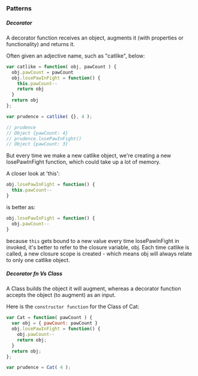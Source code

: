 ### Patterns

##### Decorator

A decorator function receives an object, augments it (with properties or functionality) and returns it.

Often given an adjective name, such as "catlike", below:

```javascript
var catlike = function( obj, pawCount ) {
  obj.pawCount = pawCount
  obj.losePawInFight = function() {
    this.pawCount--
    return obj
  }
  return obj
};

var prudence = catlike( {}, 4 );

// prudence
// Object {pawCount: 4}
// prudence.losePawInFight()
// Object {pawCount: 3}
```

But every time we make a new catlike object, we're creating a new losePawInFight function, which could take up a lot of memory.


A closer look at 'this':
```javascript
obj.losePawInFight = function() {
  this.pawCount--
}
```
is better as:
```javascript
obj.losePawInFight = function() {
  obj.pawCount--
}
```
because `this` gets bound to a new value every time losePawInFight in invoked, it's better to refer to the closure variable, obj. Each time catlike is called, a new closure scope is created - which means obj will always relate to only one catlike object.

##### Decorator fn Vs Class
A Class builds the object it will augment, whereas a decorator function accepts the object (to augment) as an input.

Here is the `constructor function` for the Class of Cat:
```javascript
var Cat = function( pawCount ) {
  var obj = { pawCount: pawCount }
  obj.losePawInFight = function() {
    obj.pawCount--
    return obj;
  }
  return obj;
};

var prudence = Cat( 4 );
```

